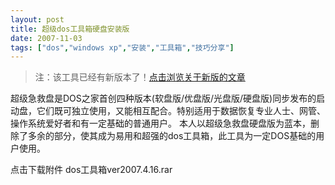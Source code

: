```yaml
---
layout: post
title: 超级dos工具箱硬盘安装版
date: 2007-11-03
tags: ["dos","windows xp","安装","工具箱","技巧分享"]
---
```


> 注：该工具已经有新版本了！[点击浏览关于新版的文章](http://www.kisa747.com/dos-box-upgrade.html)
<!--more-->

超级急救盘是DOS之家首创四种版本(软盘版/优盘版/光盘版/硬盘版)同步发布的启动盘，它们既可独立使用，又能相互配合。特别适用于数据恢复专业人士、网管、操作系统爱好者和有一定基础的普通用户。
本人以超级急救盘硬盘版为蓝本，删除了多余的部分，使其成为易用和超强的dos工具箱，此工具为一定DOS基础的用户使用。

点击下载附件  dos工具箱ver2007.4.16.rar 